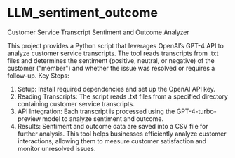 # LLM_sentiment_outcome
Customer Service Transcript Sentiment and Outcome Analyzer

This project provides a Python script that leverages OpenAI’s GPT-4 API to analyze customer service transcripts. The tool reads transcripts from .txt files and determines the sentiment (positive, neutral, or negative) of the customer ("member") and whether the issue was resolved or requires a follow-up.
Key Steps:
1.	Setup: Install required dependencies and set up the OpenAI API key.
2.	Reading Transcripts: The script reads .txt files from a specified directory containing customer service transcripts.
3.	API Integration: Each transcript is processed using the GPT-4-turbo-preview model to analyze sentiment and outcome.
4.	Results: Sentiment and outcome data are saved into a CSV file for further analysis.
This tool helps businesses efficiently analyze customer interactions, allowing them to measure customer satisfaction and monitor unresolved issues.
